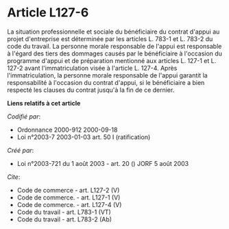 # Article L127-6

La situation professionnelle et sociale du bénéficiaire du contrat d'appui au projet d'entreprise est déterminée par les
articles L. 783-1 et L. 783-2 du code du travail. La personne morale responsable de l'appui est responsable à l'égard des
tiers des dommages causés par le bénéficiaire à l'occasion du programme d'appui et de préparation mentionné aux articles L.
127-1 et L. 127-2 avant l'immatriculation visée à l'article L. 127-4. Après l'immatriculation, la personne morale responsable
de l'appui garantit la responsabilité à l'occasion du contrat d'appui, si le bénéficiaire a bien respecté les clauses du
contrat jusqu'à la fin de ce dernier.

**Liens relatifs à cet article**

_Codifié par_:

  - Ordonnance 2000-912 2000-09-18
  - Loi n°2003-7 2003-01-03 art. 50 I (ratification)

_Créé par_:

  - Loi n°2003-721 du 1 août 2003 - art. 20 () JORF 5 août 2003

_Cite_:

  - Code de commerce - art. L127-2 (V)
  - Code de commerce. - art. L127-1 (V)
  - Code de commerce. - art. L127-4 (V)
  - Code du travail - art. L783-1 (VT)
  - Code du travail - art. L783-2 (Ab)
